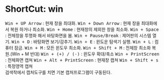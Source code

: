 # ShortCut: win
<kbd>Win + UP Arrow</kbd> : 현재 창을 최대화. 
<kbd>Win + Down Arrow</kbd> : 현재 창을 최대화에서 복원 하거나 최소화.
<kbd>Win + Home</kbd> : 현재창의 제외한 창을 최소화.
<kbd>Win + Space</kbd> : 전체창을 투명화 해서 바탕화면을 봄.
<kbd>Win + Pause/Break</kbd> : 제어판의 시스템 열기. 
<kbd>Win + D</kbd> : 바탕화면 보기/감추기. 
<kbd>Win + E</kbd> : 윈도운 탐색기 실행.
<kbd>Win + L</kbd> :  컴퓨터 잠금.
<kbd>Win + M</kbd> : 모든 윈도우 최소화.
<kbd>Win + Shift + M</kbd> : 전체창 최소화 복원.(Win + M 반대) 
<kbd>Win + (+) / (-)</kbd> : 윈도우 확대/축소
<kbd>Win + PrintScreen</kbd> : 전체화면 캡쳐
<kbd>Win + Alt + PrintScreen</kbd> : 현재창 캡쳐
<kbd>Win + Shift + s</kbd> : 특정영역 캡쳐  
검색착에서 캡처도구를 치면 기본 캡처프로그램이 구동된다.